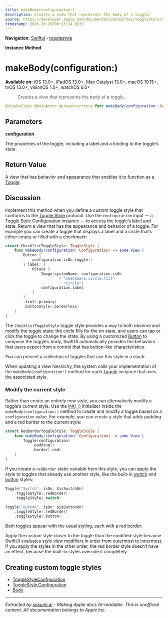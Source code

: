 ```yaml
---
title: makeBody(configuration:)
description: Creates a view that represents the body of a toggle.
source: https://developer.apple.com/documentation/swiftui/togglestyle/makebody(configuration:)
timestamp: 2025-10-29T00:13:24.823Z
---
```


**Navigation:** [Swiftui](/documentation/swiftui) › [togglestyle](/documentation/swiftui/togglestyle)

**Instance Method**

# makeBody(configuration:)

**Available on:** iOS 13.0+, iPadOS 13.0+, Mac Catalyst 13.0+, macOS 10.15+, tvOS 13.0+, visionOS 1.0+, watchOS 6.0+

> Creates a view that represents the body of a toggle.

```swift
@ViewBuilder @MainActor @preconcurrency func makeBody(configuration: Self.Configuration) -> Self.Body
```

## Parameters

**configuration**

The properties of the toggle, including a label and a binding to the toggle’s state.



## Return Value

A view that has behavior and appearance that enables it to function as a [Toggle](/documentation/swiftui/toggle).

## Discussion

Implement this method when you define a custom toggle style that conforms to the [Toggle Style](/documentation/swiftui/togglestyle) protocol. Use the `configuration` input — a [Toggle Style Configuration](/documentation/swiftui/togglestyleconfiguration) instance — to access the toggle’s label and state. Return a view that has the appearance and behavior of a toggle. For example you can create a toggle that displays a label and a circle that’s either empty or filled with a checkmark:

```swift
struct ChecklistToggleStyle: ToggleStyle {
    func makeBody(configuration: Configuration) -> some View {
        Button {
            configuration.isOn.toggle()
        } label: {
            HStack {
                Image(systemName: configuration.isOn
                        ? "checkmark.circle.fill"
                        : "circle")
                configuration.label
            }
        }
        .tint(.primary)
        .buttonStyle(.borderless)
    }
}
```

The `ChecklistToggleStyle` toggle style provides a way to both observe and modify the toggle state: the circle fills for the on state, and users can tap or click the toggle to change the state. By using a customized [Button](/documentation/swiftui/button) to compose the toggle’s body, SwiftUI automatically provides the behaviors that users expect from a control that has button-like characteristics.

You can present a collection of toggles that use this style in a stack:



When updating a view hierarchy, the system calls your implementation of the `makeBody(configuration:)` method for each [Toggle](/documentation/swiftui/toggle) instance that uses the associated style.

### Modify the current style

Rather than create an entirely new style, you can alternatively modify a toggle’s current style. Use the [init(_:)](/documentation/swiftui/toggle/init(_:)) initializer inside the `makeBody(configuration:)` method to create and modify a toggle based on a `configuration` value. For example, you can create a style that adds padding and a red border to the current style:

```swift
struct RedBorderToggleStyle: ToggleStyle {
    func makeBody(configuration: Configuration) -> some View {
        Toggle(configuration)
            .padding()
            .border(.red)
    }
}
```

If you create a `redBorder` static variable from this style, you can apply the style to toggles that already use another style, like the built-in [switch](/documentation/swiftui/togglestyle/switch) and [button](/documentation/swiftui/togglestyle/button) styles:

```swift
Toggle("Switch", isOn: $isSwitchOn)
    .toggleStyle(.redBorder)
    .toggleStyle(.switch)

Toggle("Button", isOn: $isButtonOn)
    .toggleStyle(.redBorder)
    .toggleStyle(.button)
```

Both toggles appear with the usual styling, each with a red border:



Apply the custom style closer to the toggle than the modified style because SwiftUI evaluates style view modifiers in order from outermost to innermost. If you apply the styles in the other order, the red border style doesn’t have an effect, because the built-in styles override it completely.

## Creating custom toggle styles

- [ToggleStyleConfiguration](/documentation/swiftui/togglestyleconfiguration)
- [ToggleStyle.Configuration](/documentation/swiftui/togglestyle/configuration)
- [Body](/documentation/swiftui/togglestyle/body)

---

*Extracted by [sosumi.ai](https://sosumi.ai) - Making Apple docs AI-readable.*
*This is unofficial content. All documentation belongs to Apple Inc.*
